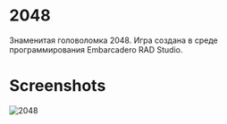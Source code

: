 # 2048
Знаменитая головоломка 2048.
Игра создана в среде программирования Embarcadero RAD Studio.

# Screenshots
![2048](https://rawgit.com/81x08/2048/master/2048-game.png)
